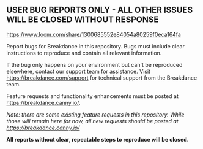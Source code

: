 ## USER BUG REPORTS ONLY - ALL OTHER ISSUES WILL BE CLOSED WITHOUT RESPONSE

https://www.loom.com/share/1300685552e84054a80259f0eca164fa

Report bugs for Breakdance in this repository. Bugs must include clear instructions to reproduce and contain all relevant information.

If the bug only happens on your environment but can't be reproduced elsewhere, contact our support team for assistance. Visit https://breakdance.com/support for technical support from the Breakdance team.

Feature requests and functionality enhancements must be posted at https://breakdance.canny.io/. 

*Note: there are some existing feature requests in this repository. While those will remain here for now, all new requests should be posted at https://breakdance.canny.io/*

**All reports without clear, repeatable steps to reproduce will be closed.**
